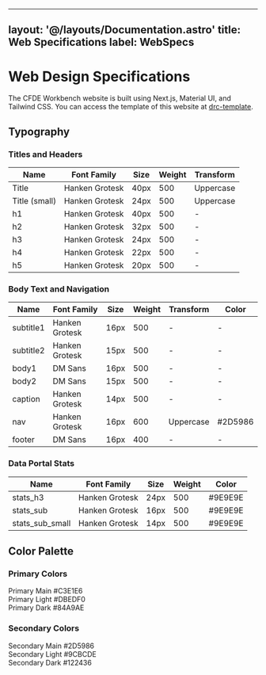 
---
layout: '@/layouts/Documentation.astro'
title: Web Specifications
label: WebSpecs
---

# Web Design Specifications

The CFDE Workbench website is built using Next.js, Material UI, and Tailwind CSS. You can access the template of this website at <a href="https://github.com/MaayanLab/drc-template" target="_blank">drc-template</a>.

## Typography

### Titles and Headers

| Name | Font Family | Size | Weight | Transform |
|---------|-------------|------|---------|-----------|
| <span class="font-hanken text-[40px] font-medium uppercase">Title</span> | Hanken Grotesk | 40px | 500 | Uppercase |
| <span class="font-hanken text-[24px] font-medium uppercase">Title (small)</span> | Hanken Grotesk | 24px | 500 | Uppercase |
| <span class="font-hanken text-[40px] font-medium">h1</span> | Hanken Grotesk | 40px | 500 | - |
| <span class="font-hanken text-[32px] font-medium">h2</span> | Hanken Grotesk | 32px | 500 | - |
| <span class="font-hanken text-[24px] font-medium">h3</span> | Hanken Grotesk | 24px | 500 | - |
| <span class="font-hanken text-[22px] font-medium">h4</span> | Hanken Grotesk | 22px | 500 | - |
| <span class="font-hanken text-[20px] font-medium">h5</span> | Hanken Grotesk | 20px | 500 | - |

### Body Text and Navigation

| Name | Font Family | Size | Weight | Transform | Color |
|---------|-------------|------|---------|-----------|--------|
| <span class="font-hanken text-[16px] font-medium">subtitle1</span> | Hanken Grotesk | 16px | 500 | - | - |
| <span class="font-hanken text-[15px] font-medium">subtitle2</span> | Hanken Grotesk | 15px | 500 | - | - |
| <span class="font-dm-sans text-[16px] font-medium">body1</span> | DM Sans | 16px | 500 | - | - |
| <span class="font-dm-sans text-[15px] font-medium">body2</span> | DM Sans | 15px | 500 | - | - |
| <span class="font-hanken text-[14px] font-medium">caption</span> | Hanken Grotesk | 14px | 500 | - | - |
| <span class="font-hanken text-[16px] font-semibold uppercase text-secondary-main">nav</span> | Hanken Grotesk | 16px | 600 | Uppercase | #2D5986 |
| <span class="font-dm-sans text-[16px] font-normal">footer</span> | DM Sans | 16px | 400 | - | - |

### Data Portal Stats

| Name | Font Family | Size | Weight | Color |
|---------|-------------|------|---------|--------|
| <span class="font-hanken text-[24px] font-medium text-[#9E9E9E]">stats_h3</span> | Hanken Grotesk | 24px | 500 | #9E9E9E |
| <span class="font-hanken text-[16px] font-medium text-[#9E9E9E]">stats_sub</span> | Hanken Grotesk | 16px | 500 | #9E9E9E |
| <span class="font-hanken text-[14px] font-medium text-[#9E9E9E]">stats_sub_small</span> | Hanken Grotesk | 14px | 500 | #9E9E9E |
## Color Palette
### Primary Colors

<div class="grid grid-cols-3 gap-4 my-4">
    <div class="flex flex-col items-center">
        <div class="w-full h-16 bg-primary-main rounded mb-2"></div>
        <span class="text-sm">Primary Main</span>
        <span class="text-xs text-gray-600">#C3E1E6</span>
    </div>
    <div class="flex flex-col items-center">
        <div class="w-full h-16 bg-primary-light rounded mb-2"></div>
        <span class="text-sm">Primary Light</span>
        <span class="text-xs text-gray-600">#DBEDF0</span>
    </div>
    <div class="flex flex-col items-center">
        <div class="w-full h-16 bg-primary-dark rounded mb-2"></div>
        <span class="text-sm">Primary Dark</span>
        <span class="text-xs text-gray-600">#84A9AE</span>
    </div>
</div>

### Secondary Colors

<div class="grid grid-cols-3 gap-4 my-4">
    <div class="flex flex-col items-center">
        <div class="w-full h-16 bg-secondary-main  rounded mb-2"></div>
        <span class="text-sm">Secondary Main</span>
        <span class="text-xs text-gray-600">#2D5986</span>
    </div>
    <div class="flex flex-col items-center">
        <div class="w-full h-16 bg-secondary-light rounded mb-2"></div>
        <span class="text-sm">Secondary Light</span>
        <span class="text-xs text-gray-600">#9CBCDE</span>
    </div>
    <div class="flex flex-col items-center">
        <div class="w-full h-16 bg-secondary-dark rounded mb-2"></div>
        <span class="text-sm">Secondary Dark</span>
        <span class="text-xs text-gray-600">#122436</span>
    </div>
</div>
